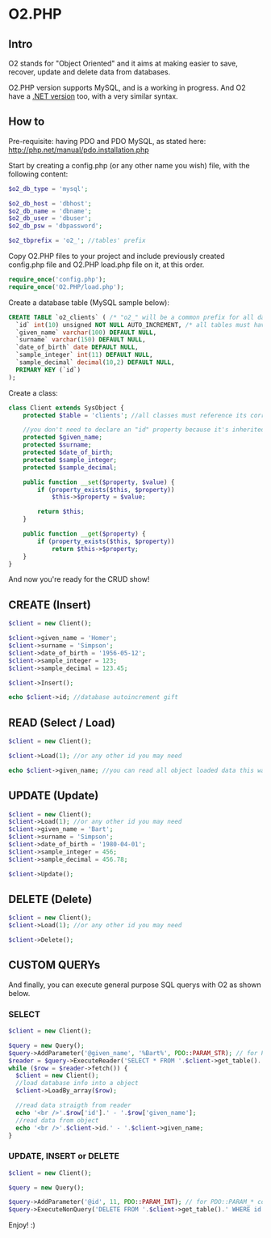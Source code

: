 # O2.PHP

## Intro

O2 stands for "Object Oriented" and it aims at making easier to save, recover, update and delete data from databases.

O2.PHP version supports MySQL, and is a working in progress. And O2 have a [.NET version](https://github.com/leandroguimaraes/O2.NET) too, with a very similar syntax.

## How to

Pre-requisite: having PDO and PDO MySQL, as stated here: http://php.net/manual/pdo.installation.php

Start by creating a config.php (or any other name you wish) file, with the following content:

```php
$o2_db_type = 'mysql';

$o2_db_host = 'dbhost';
$o2_db_name = 'dbname';
$o2_db_user = 'dbuser';
$o2_db_psw = 'dbpassword';

$o2_tbprefix = 'o2_'; //tables' prefix
```

Copy O2.PHP files to your project and include previously created config.php file and O2.PHP load.php file on it, at this order.

```php
require_once('config.php');
require_once('O2.PHP/load.php');
```

Create a database table (MySQL sample below):

```sql
CREATE TABLE `o2_clients` ( /* "o2_" will be a common prefix for all database tables on your project scope */
  `id` int(10) unsigned NOT NULL AUTO_INCREMENT, /* all tables must have an "id" autoincrement column */
  `given_name` varchar(100) DEFAULT NULL,
  `surname` varchar(150) DEFAULT NULL,
  `date_of_birth` date DEFAULT NULL,
  `sample_integer` int(11) DEFAULT NULL,
  `sample_decimal` decimal(10,2) DEFAULT NULL,
  PRIMARY KEY (`id`)
);
```

Create a class:

```php
class Client extends SysObject {
	protected $table = 'clients'; //all classes must reference its correspondent table this way, without table prefix

	//you don't need to declare an "id" property because it's inherited from SysObject parent class
	protected $given_name;
    protected $surname;
    protected $date_of_birth;
    protected $sample_integer;
    protected $sample_decimal;

    public function __set($property, $value) {
    	if (property_exists($this, $property))
			$this->$property = $value;

		return $this;
    }

    public function __get($property) {
    	if (property_exists($this, $property))
    		return $this->$property;
    }
}
```
And now you're ready for the CRUD show!

## CREATE (Insert)

```php
$client = new Client();

$client->given_name = 'Homer';
$client->surname = 'Simpson';
$client->date_of_birth = '1956-05-12';
$client->sample_integer = 123;
$client->sample_decimal = 123.45;

$client->Insert();

echo $client->id; //database autoincrement gift
```

## READ (Select / Load)

```php
$client = new Client();

$client->Load(1); //or any other id you may need

echo $client->given_name; //you can read all object loaded data this way
```

## UPDATE (Update)

```php
$client = new Client();
$client->Load(1); //or any other id you may need
$client->given_name = 'Bart';
$client->surname = 'Simpson';
$client->date_of_birth = '1980-04-01';
$client->sample_integer = 456;
$client->sample_decimal = 456.78;

$client->Update();
```

## DELETE (Delete)

```php
$client = new Client();
$client->Load(1); //or any other id you may need

$client->Delete();
```

## CUSTOM QUERYs

And finally, you can execute general purpose SQL querys with O2 as shown below.

### SELECT

```php
$client = new Client();

$query = new Query();
$query->AddParameter('@given_name', '%Bart%', PDO::PARAM_STR); // for PDO::PARAM_* constants options, check: http://php.net/manual/pdo.constants.php
$reader = $query->ExecuteReader('SELECT * FROM '.$client->get_table().' WHERE given_name LIKE @given_name');
while ($row = $reader->fetch()) {
  $client = new Client();
  //load database info into a object
  $client->LoadBy_array($row);

  //read data straigth from reader
  echo '<br />'.$row['id'].' - '.$row['given_name'];
  //read data from object
  echo '<br />'.$client->id.' - '.$client->given_name;
}
```

### UPDATE, INSERT or DELETE

```php
$client = new Client();

$query = new Query();

$query->AddParameter('@id', 11, PDO::PARAM_INT); // for PDO::PARAM_* constants options, check: http://php.net/manual/pdo.constants.php
$query->ExecuteNonQuery('DELETE FROM '.$client->get_table().' WHERE id = @id');
```

Enjoy! :)
